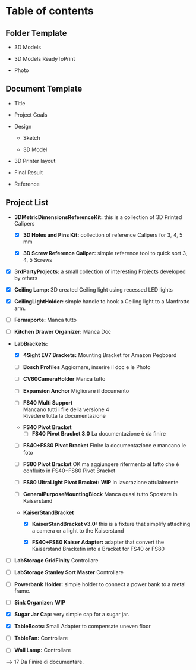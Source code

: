 # Table of contents

## Folder Template

- 3D Models

- 3D Models ReadyToPrint

- Photo


## Document Template

- Title

- Project Goals

- Design
  
  - <Component Name> Sketch
  
  - <Component Name> 3D Model

- 3D Printer layout

- Final Result

- Reference


## Project List

- **3DMetricDimensionsReferenceKit:** this is a collection of 3D Printed Calipers

  - [x] **3D Holes and Pins Kit:** collection of reference Calipers for 3, 4, 5 mm

  - [x] **3D Screw Reference Caliper:** simple reference tool to quick sort 3, 4, 5 Screws
	
- [x] **3rdPartyProjects:** a small collection of interesting Projects developed by others							
	
- [x] **Ceiling Lamp:** 3D created Ceiling light using recessed LED lights								
	
- [x] **CeilingLightHolder:** simple handle to hook a Ceiling light to a Manfrotto arm.											
	
- [ ] **Fermaporte:** 
	Manca tutto

- [ ] **Kitchen Drawer Organizer:**
	Manca Doc

- **LabBrackets:**
  - [x] **4Sight EV7 Brackets:** Mounting Bracket for Amazon Pegboard
				
  - [ ] **Bosch Profiles**
		Aggiornare, inserire il doc e le Photo
		
  - [ ] **CV60CameraHolder**
		Manca tutto 		
		
  - [ ] **Expansion Anchor**
		Migliorare il documento	
		
  - [ ] **FS40 Multi Support**	
		Mancano tutti i file della versione 4	
		Rivedere tutta la documentazione
		
		
  - **FS40 Pivot Bracket**
    - [ ] **FS40 Pivot Bracket 3.0**
		La documentazione è da finire
		
  - [ ] **FS40+FS80 Pivot Bracket**
		Finire la documentazione e mancano le foto
		
  - [ ] **FS80 Pivot Bracket**
		OK ma aggiungere rifermento al fatto che è confluito 
		in FS40+FS80 Pivot Bracket	
		
  - [ ] **FS80 UltraLight Pivot Bracket:**	**WIP**
		In lavorazione attuìalmente		
		
  - [ ] **GeneralPurposeMountingBlock**
		Manca quasi tutto
		Spostare in Kaiserstand		
		
  - **KaiserStandBracket**

    - [x] **KaiserStandBracket v3.0:** this is a fixture that simplify attaching a camera or a light to the Kaiserstand
			
    - [x] **FS40+FS80 Kaiser Adapter:** adapter that convert the Kaiserstand Bracketin into a Bracket for FS40 or FS80
					
	
- [ ] **LabStorage GridFinity**
	Controllare
	
- [ ] **LabStorage Stanley Sort Master**
	Controllare
	
- [ ] **Powerbank Holder:** simple holder to connect a power bank to a metal frame.

- [ ] **Sink Organizer:**
	**WIP**
	
- [x] **Sugar Jar Cap:** very simple cap for a sugar jar.

- [x] **TableBoots:** Small Adapter to compensate uneven floor 
		
- [ ] **TableFan:**
	Controllare
	
- [ ] **Wall Lamp:**
	Controllare
	

--> 17 Da Finire di documentare.

